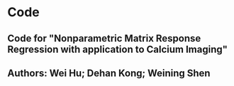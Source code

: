 # Code

## Code for "Nonparametric Matrix Response Regression with application to Calcium Imaging"
## Authors: Wei Hu; Dehan Kong; Weining Shen
